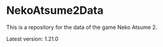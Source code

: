 # NekoAtsume2Data

This is a repository for the data of the game Neko Atsume 2.

Latest version: 1.21.0
